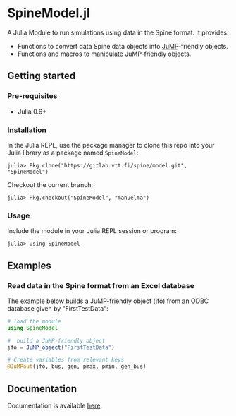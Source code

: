# SpineModel.jl

A Julia Module to run simulations using data in the Spine format. It provides:
- Functions to convert data Spine data objects into  [JuMP](https://github.com/JuliaOpt/JuMP.jl)-friendly objects.
- Functions and macros to manipulate JuMP-friendly objects.


## Getting started

### Pre-requisites

- Julia 0.6+

### Installation

In the Julia REPL, use the package manager to clone this repo into your Julia library as a package named `SpineModel`:

```
julia> Pkg.clone("https://gitlab.vtt.fi/spine/model.git", "SpineModel")
```

Checkout the current branch:

```
julia> Pkg.checkout("SpineModel", "manuelma")
```

### Usage

Include the module in your Julia REPL session or program:

```
julia> using SpineModel
```


## Examples

### Read data in the Spine format from an Excel database


The example below builds a JuMP-friendly object (jfo) from an ODBC database given by "FirstTestData":

```julia
# load the module
using SpineModel

#  build a JuMP-friendly object
jfo = JuMP_object("FirstTestData")

# Create variables from relevant keys
@JuMPout(jfo, bus, gen, pmax, pmin, gen_bus)
```


## Documentation

Documentation is available [here](index.md).
